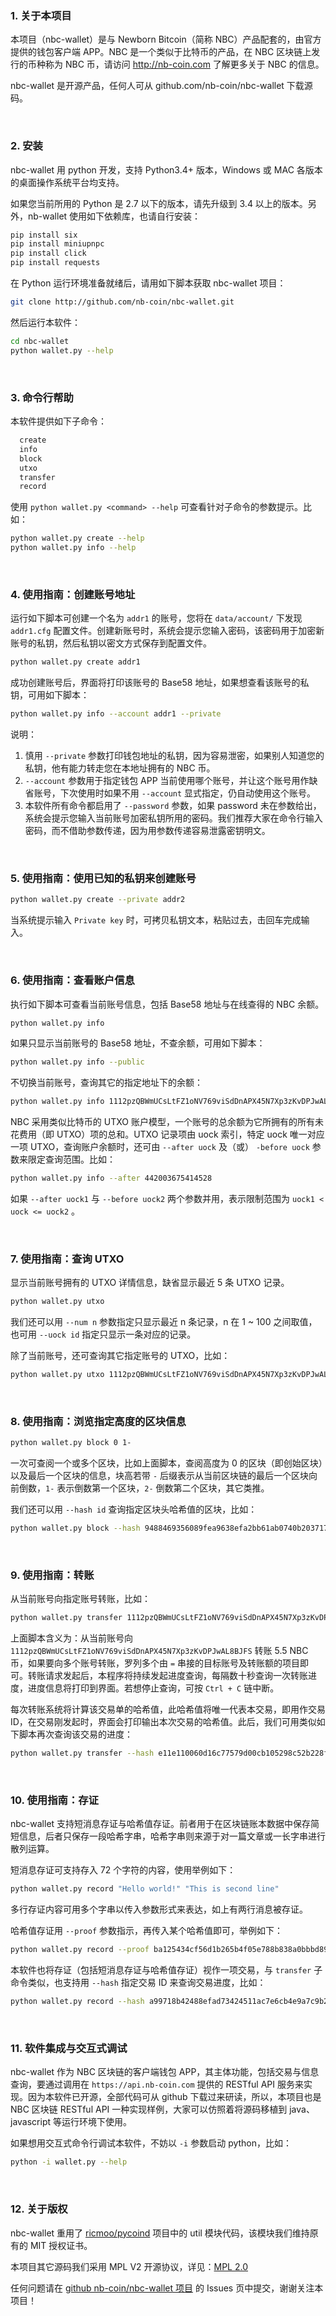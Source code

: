 
### 1. 关于本项目

本项目（nbc-wallet）是与 Newborn Bitcoin（简称 NBC）产品配套的，由官方提供的钱包客户端 APP。NBC 是一个类似于比特币的产品，在 NBC 区块链上发行的币种称为 NBC 币，请访问 http://nb-coin.com 了解更多关于 NBC 的信息。

nbc-wallet 是开源产品，任何人可从 github.com/nb-coin/nbc-wallet 下载源码。

&nbsp;

### 2. 安装

nbc-wallet 用 python 开发，支持 Python3.4+ 版本，Windows 或 MAC 各版本的桌面操作系统平台均支持。

如果您当前所用的 Python 是 2.7 以下的版本，请先升级到 3.4 以上的版本。另外，nb-wallet 使用如下依赖库，也请自行安装：

``` bash
pip install six
pip install miniupnpc
pip install click
pip install requests
```

在 Python 运行环境准备就绪后，请用如下脚本获取 nbc-wallet 项目：

``` bash
git clone http://github.com/nb-coin/nbc-wallet.git
```

然后运行本软件：

``` bash
cd nbc-wallet
python wallet.py --help
```

&nbsp;

### 3. 命令行帮助

本软件提供如下子命令：

``` bash
  create
  info
  block
  utxo
  transfer
  record
```

使用 `python wallet.py <command> --help` 可查看针对子命令的参数提示。比如：

``` bash
python wallet.py create --help
python wallet.py info --help
```

&nbsp;

### 4. 使用指南：创建账号地址

运行如下脚本可创建一个名为 `addr1` 的账号，您将在 `data/account/` 下发现 `addr1.cfg` 配置文件。创建新账号时，系统会提示您输入密码，该密码用于加密新账号的私钥，然后私钥以密文方式保存到配置文件。

``` bash
python wallet.py create addr1
```

成功创建账号后，界面将打印该账号的 Base58 地址，如果想查看该账号的私钥，可用如下脚本：

``` bash
python wallet.py info --account addr1 --private
```

说明：
1. 慎用 `--private` 参数打印钱包地址的私钥，因为容易泄密，如果别人知道您的私钥，他有能力转走您在本地址拥有的 NBC 币。
2. `--account` 参数用于指定钱包 APP 当前使用哪个账号，并让这个账号用作缺省账号，下次使用时如果不用 `--account` 显式指定，仍自动使用这个账号。
3. 本软件所有命令都启用了 `--password` 参数，如果 password 未在参数给出，系统会提示您输入当前账号加密私钥所用的密码。我们推荐大家在命令行输入密码，而不借助参数传递，因为用参数传递容易泄露密钥明文。

&nbsp;

### 5. 使用指南：使用已知的私钥来创建账号

``` bash
python wallet.py create --private addr2
```

当系统提示输入 `Private key` 时，可拷贝私钥文本，粘贴过去，击回车完成输入。

&nbsp;

### 6. 使用指南：查看账户信息

执行如下脚本可查看当前账号信息，包括 Base58 地址与在线查得的 NBC 余额。

``` bash
python wallet.py info
```

如果只显示当前账号的 Base58 地址，不查余额，可用如下脚本：

``` bash
python wallet.py info --public
```

不切换当前账号，查询其它的指定地址下的余额：

``` bash
python wallet.py info 1112pzQBWmUCsLtFZ1oNV769viSdDnAPX45N7Xp3zKvDPJwAL8BJFS
```

NBC 采用类似比特币的 UTXO 账户模型，一个账号的总余额为它所拥有的所有未花费用（即 UTXO）项的总和。UTXO 记录项由 uock 索引，特定 uock 唯一对应一项 UTXO，查询账户余额时，还可由 `--after uock` 及（或） `-before uock` 参数来限定查询范围。比如：

``` bash
python wallet.py info --after 442003675414528
```

如果 `--after uock1` 与 `--before uock2` 两个参数并用，表示限制范围为 `uock1 < uock <= uock2` 。

&nbsp;

### 7. 使用指南：查询 UTXO

显示当前账号拥有的 UTXO 详情信息，缺省显示最近 5 条 UTXO 记录。

``` bash
python wallet.py utxo
```

我们还可以用 `--num n` 参数指定只显示最近 n 条记录，n 在 1 ~ 100 之间取值，也可用 `--uock id` 指定只显示一条对应的记录。

除了当前账号，还可查询其它指定账号的 UTXO，比如：

``` bash
python wallet.py utxo 1112pzQBWmUCsLtFZ1oNV769viSdDnAPX45N7Xp3zKvDPJwAL8BJFS
```

&nbsp;

### 8. 使用指南：浏览指定高度的区块信息

``` bash
python wallet.py block 0 1-
```

一次可查阅一个或多个区块，比如上面脚本，查阅高度为 0 的区块（即创始区块）以及最后一个区块的信息，块高若带 `-` 后缀表示从当前区块链的最后一个区块向前倒数，`1-` 表示倒数第一个区块，`2-` 倒数第二个区块，其它类推。

我们还可以用 `--hash id` 查询指定区块头哈希值的区块，比如：

``` bash
python wallet.py block --hash 9488469356089fea9638efa2bb61ab0740b2037178292bdd665933b0d3020000
```

&nbsp;

### 9. 使用指南：转账

从当前账号向指定账号转账，比如：

``` bash
python wallet.py transfer 1112pzQBWmUCsLtFZ1oNV769viSdDnAPX45N7Xp3zKvDPJwAL8BJFS=5.5
```

上面脚本含义为：从当前账号向 `1112pzQBWmUCsLtFZ1oNV769viSdDnAPX45N7Xp3zKvDPJwAL8BJFS` 转账 5.5 NBC 币，如果要向多个账号转账，罗列多个由 `=` 串接的目标账号及转账额的项目即可。转账请求发起后，本程序将持续发起进度查询，每隔数十秒查询一次转账进度，进度信息将打印到界面。若想停止查询，可按 `Ctrl + C` 链中断。

每次转账系统将计算该交易单的哈希值，此哈希值将唯一代表本交易，即用作交易 ID，在交易刚发起时，界面会打印输出本次交易的哈希值。此后，我们可用类似如下脚本再次查询该交易的进度：

``` bash
python wallet.py transfer --hash e11e110060d16c77579d00cb105298c52b228f01664dcd9361ffae82b31cdffa
```

&nbsp;

### 10. 使用指南：存证

nbc-wallet 支持短消息存证与哈希值存证。前者用于在区块链账本数据中保存简短信息，后者只保存一段哈希字串，哈希字串则来源于对一篇文章或一长字串进行散列运算。

短消息存证可支持存入 72 个字符的内容，使用举例如下：

``` bash
python wallet.py record "Hello world!" "This is second line"
```

多行存证内容可用多个字串以传入参数形式来表达，如上有两行消息被存证。

哈希值存证用 `--proof` 参数指示，再传入某个哈希值即可，举例如下：

``` bash
python wallet.py record --proof ba125434cf56d1b265b4f05e788b838a0bbbd89d0dfd3b3ec1452488552d80b1
```

本软件也将存证（包括短消息存证与哈希值存证）视作一项交易，与 `transfer` 子命令类似，也支持用 `--hash` 指定交易 ID 来查询交易进度，比如：

``` bash
python wallet.py record --hash a99718b42488efad73424511ac7e6cb4e9a7c9b200dca7182fb9eb67f023f267
```

&nbsp;

### 11. 软件集成与交互式调试

nbc-wallet 作为 NBC 区块链的客户端钱包 APP，其主体功能，包括交易与信息查询，要通过调用在 `https://api.nb-coin.com` 提供的 RESTful API 服务来实现。因为本软件已开源，全部代码可从 github 下载过来研读，所以，本项目也是 NBC 区块链 RESTful API 一种实现样例，大家可以仿照着将源码移植到 java、javascript 等运行环境下使用。

如果想用交互式命令行调试本软件，不妨以 `-i` 参数启动 python，比如：

``` bash
python -i wallet.py --help
```

&nbsp;

### 12. 关于版权

nbc-wallet 重用了 [ricmoo/pycoind](https://github.com/ricmoo/pycoind) 项目中的 util 模块代码，该模块我们维持原有的 MIT 授权证书。

本项目其它源码我们采用 MPL V2 开源协议，详见：[MPL 2.0](http://mozilla.org/MPL/2.0/)

任何问题请在 [github nb-coin/nbc-wallet 项目](https://github.com/nb-coin/nbc-wallet) 的 Issues 页中提交，谢谢关注本项目！

&nbsp;
